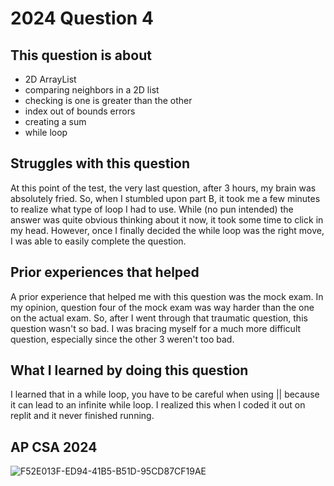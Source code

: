 # 2024 Question 4

## This question is about 
- 2D ArrayList
- comparing neighbors in a 2D list
- checking is one is greater than the other
- index out of bounds errors
- creating a sum
- while loop

## Struggles with this question
At this point of the test, the very last question, after 3 hours, my brain was absolutely fried. So, when I stumbled upon part B, it took me a few minutes to realize what type of loop I had to use. While (no pun intended) the answer was quite obvious thinking about it now, it took some time to click in my head. However, once I finally decided the while loop was the right move, I was able to easily complete the question. 


## Prior experiences that helped 
A prior experience that helped me with this question was the mock exam. In my opinion, question four of the mock exam was way harder than the one on the actual exam. So, after I went through that traumatic question, this question wasn't so bad. I was bracing myself for a much more difficult question, especially since the other 3 weren't too bad. 

## What I learned by doing this question 
I learned that in a while loop, you have to be careful when using || because it can lead to an infinite while loop. I realized this when I coded it out on replit and it never finished running. 

## AP CSA 2024
![F52E013F-ED94-41B5-B51D-95CD87CF19AE](https://github.com/abigailm124/csa-mp3-pd3/assets/155492909/cbccbe95-77a5-4490-8044-7cd81c5211f7)

